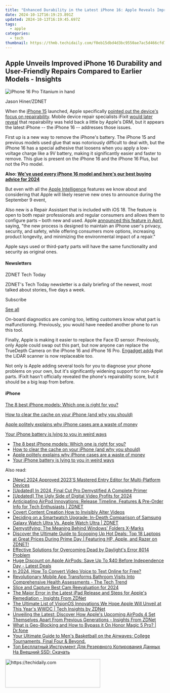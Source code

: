 ```yaml
---
title: "Enhanced Durability in the Latest iPhone 16: Apple Reveals Improved Repairability Over Previous Models - Detailed Insights on ZDNet"
date: 2024-10-12T16:19:23.891Z
updated: 2024-10-13T16:19:45.697Z
tags:
  - apple
categories:
  - tech
thumbnail: https://thmb.techidaily.com/f0eb15dbd4d3bc9550ae7ac5d466cfd7136ebba5996edeb6f057c08fddaa5f37.jpg
---
```


## Apple Unveils Improved iPhone 16 Durability and User-Friendly Repairs Compared to Earlier Models - Insights

![iPhone 16 Pro Titanium in hand](https://www.zdnet.com/a/img/resize/cf4ae60457e5d8a5c7096db16e3bfc907667ab07/2024/09/10/0f784f0e-a488-455f-a023-b5944c0354ef/iphone-16-pro-titanium-in-hand.jpg?auto=webp&width=1280)

Jason Hiner/ZDNET

When the [iPhone 15](https://www.zdnet.com/article/iphone-15-plus-review/) launched, Apple specifically [pointed out the device's focus on repairability](https://www.zdnet.com/article/why-iphone-15-isnt-as-repairable-as-apple-wants-you-to-believe/). Mobile device repair specialists iFixit [would later reveal](https://www.ifixit.com/News/82867/iphone-15-teardown-reveals-software-lockdown) that repairability was held back a little by Apple's DRM, but it appears the latest iPhone -- the iPhone 16 -- addresses those issues.

First up is a new way to remove the iPhone's battery. The iPhone 15 and previous models used glue that was notoriously difficult to deal with, but the iPhone 16 has a special adhesive that loosens when you apply a low-voltage charge like a 9V battery, making it significantly easier and faster to remove. This glue is present on the iPhone 16 and the iPhone 16 Plus, but not the Pro model.

**Also: [We've used every iPhone 16 model and here's our best buying advice for 2024](https://www.zdnet.com/article/iphone-16-pro-max-buying-advice-2024/)**

But even with all the [Apple Intelligence](https://www.zdnet.com/article/what-is-apple-intelligence-everything-to-know-about-ai-features-coming-to-iphones-macs-and-ipads/) features we know about and considering that Apple will likely reserve new ones to announce during the September 9 event,

Also new is a Repair Assistant that is included with iOS 18\. The feature is open to both repair professionals and regular consumers and allows them to configure parts – both new and used. Apple [announced this feature in April](https://www.apple.com/newsroom/2024/04/apple-to-expand-repair-options-with-support-for-used-genuine-parts/), saying, "the new process is designed to maintain an iPhone user's privacy, security, and safety, while offering consumers more options, increasing product longevity, and minimizing the environmental impact of a repair." 

Apple says used or third-party parts will have the same functionality and security as original ones.

#### Newsletters

ZDNET Tech Today

ZDNET's Tech Today newsletter is a daily briefing of the newest, most talked about stories, five days a week.

 Subscribe

[See all](https://www.zdnet.com/newsletters/)

On-board diagnostics are coming too, letting customers know what part is malfunctioning. Previously, you would have needed another phone to run this tool.

Finally, Apple is making it easier to replace the Face ID sensor. Previously, only Apple could swap out this part, but now anyone can replace the TrueDepth Camera on the iPhone 16 and iPhone 16 Pro. [Engadget adds](https://www.engadget.com/mobile/smartphones/apple-reveals-how-its-made-the-iphone-16-series-much-easier-to-repair-120055256.html) that the LiDAR scanner is now replaceable too.

Not only is Apple adding several tools for you to diagnose your phone problems on your own, but it's significantly widening support for non-Apple parts. IFixIt hasn't officially revealed the phone's repairability score, but it should be a big leap from before.

#### iPhone

[The 8 best iPhone models: Which one is right for you?](https://www.zdnet.com/article/best-iphone/ "The 8 best iPhone models: Which one is right for you?")

[How to clear the cache on your iPhone (and why you should)](https://www.zdnet.com/article/how-to-clear-cache-on-iphone-and-why-you-should/ "How to clear the cache on your iPhone (and why you should)")

[Apple politely explains why iPhone cases are a waste of money](https://www.zdnet.com/article/apple-politely-explains-why-iphone-cases-are-a-waste-of-money/ "Apple politely explains why iPhone cases are a waste of money")

[Your iPhone battery is lying to you in weird ways](https://www.zdnet.com/article/your-iphone-battery-is-lying-to-you-in-weird-ways/ "Your iPhone battery is lying to you in weird ways")

* [The 8 best iPhone models: Which one is right for you?](https://www.zdnet.com/article/best-iphone/ "The 8 best iPhone models: Which one is right for you?")
* [How to clear the cache on your iPhone (and why you should)](https://www.zdnet.com/article/how-to-clear-cache-on-iphone-and-why-you-should/ "How to clear the cache on your iPhone (and why you should)")
* [Apple politely explains why iPhone cases are a waste of money](https://www.zdnet.com/article/apple-politely-explains-why-iphone-cases-are-a-waste-of-money/ "Apple politely explains why iPhone cases are a waste of money")
* [Your iPhone battery is lying to you in weird ways](https://www.zdnet.com/article/your-iphone-battery-is-lying-to-you-in-weird-ways/ "Your iPhone battery is lying to you in weird ways")

<ins class="adsbygoogle"
     style="display:block"
     data-ad-format="autorelaxed"
     data-ad-client="ca-pub-7571918770474297"
     data-ad-slot="1223367746"></ins>

<ins class="adsbygoogle"
     style="display:block"
     data-ad-client="ca-pub-7571918770474297"
     data-ad-slot="8358498916"
     data-ad-format="auto"
     data-full-width-responsive="true"></ins>

<span class="atpl-alsoreadstyle">Also read:</span>
<div><ul>
<li><a href="https://fox-direct.techidaily.com/new-2024-approved-2023s-mastered-entry-editor-for-multi-platform-devices/"><u>[New] 2024 Approved 2023'S Mastered Entry Editor for Multi-Platform Devices</u></a></li>
<li><a href="https://fox-helps.techidaily.com/updated-in-2024-final-cut-pro-demystified-a-complete-primer/"><u>[Updated] In 2024, Final Cut Pro Demystified A Complete Primer</u></a></li>
<li><a href="https://youtube-tips.techidaily.com/ed-the-ugly-side-of-digital-video-profits-for-2024/"><u>[Updated] The Ugly Side of Digital Video Profits for 2024</u></a></li>
<li><a href="https://technical-tips.techidaily.com/anticipating-airpod-innovations-release-timeline-features-and-pre-order-info-for-tech-enthusiasts-zdnet/"><u>Anticipating AirPod Innovations: Release Timeline, Features & Pre-Order Info for Tech Enthusiasts | ZDNET</u></a></li>
<li><a href="https://youtube-clips.techidaily.com/covert-content-creation-how-to-invisibly-alter-videos/"><u>Covert Content Creation How to Invisibly Alter Videos</u></a></li>
<li><a href="https://technical-tips.techidaily.com/deciding-on-a-smartwatch-upgrade-in-depth-comparison-of-samsung-galaxy-watch-ultra-vs-apple-watch-ultra-zdnet/"><u>Deciding on a Smartwatch Upgrade: In-Depth Comparison of Samsung Galaxy Watch Ultra Vs. Apple Watch Ultra | ZDNET</u></a></li>
<li><a href="https://windows11.techidaily.com/demystifying-the-meaning-behind-windows-folders-x-marks/"><u>Demystifying: The Meaning Behind Windows' Folders X-Marks</u></a></li>
<li><a href="https://technical-tips.techidaily.com/discover-the-ultimate-guide-to-scooping-up-hot-deals-top-18-laptops-at-great-prices-during-prime-day-featuring-hp-apple-and-razer-on-zdnet/"><u>Discover the Ultimate Guide to Scooping Up Hot Deals: Top 18 Laptops at Great Prices During Prime Day | Featuring HP, Apple, and Razer on ZDNET!</u></a></li>
<li><a href="https://program-issues.techidaily.com/effective-solutions-for-overcoming-dead-by-daylights-error-8014-problem/"><u>Effective Solutions for Overcoming Dead by Daylight's Error 8014 Problem</u></a></li>
<li><a href="https://technical-tips.techidaily.com/huge-discount-on-apple-airpods-save-up-to-40-before-independence-day-latest-deals/"><u>Huge Discount on Apple AirPods: Save Up To $40 Before Independence Day - Latest Deals</u></a></li>
<li><a href="https://ai-video-translation.techidaily.com/in-2024-how-to-convert-video-voice-to-text-online-for-free/"><u>In 2024, How To Convert Video Voice to Text Online for Free?</u></a></li>
<li><a href="https://technical-tips.techidaily.com/revolutionary-mobile-app-transforms-bathroom-visits-into-comprehensive-health-assessments-the-tech-trend/"><u>Revolutionary Mobile App Transforms Bathroom Visits Into Comprehensive Health Assessments - The Tech Trend</u></a></li>
<li><a href="https://on-screen-recording.techidaily.com/slice-and-capture-best-cam-reevaluation-for-2024/"><u>Slice and Capture Best Cam Reevaluation for 2024</u></a></li>
<li><a href="https://technical-tips.techidaily.com/the-major-error-in-the-latest-ipad-release-and-steps-for-apples-remediation-insights-from-zdnet/"><u>The Major Error in the Latest iPad Release and Steps for Apple's Remediation - Insights From ZDNet</u></a></li>
<li><a href="https://technical-tips.techidaily.com/the-ultimate-list-of-visionos-innovations-we-hope-apple-will-unveil-at-this-years-wwdc-tech-insights-by-zdnet/"><u>The Ultimate List of VisionOS Innovations We Hope Apple Will Unveil at This Year's WWDC | Tech Insights by ZDNet</u></a></li>
<li><a href="https://technical-tips.techidaily.com/unveiling-the-latest-discover-how-apples-upcoming-airpods-4-set-themselves-apart-from-previous-generations-insights-from-zdnet/"><u>Unveiling the Latest: Discover How Apple's Upcoming AirPods 4 Set Themselves Apart From Previous Generations - Insights From ZDNet</u></a></li>
<li><a href="https://fake-location.techidaily.com/what-is-geo-blocking-and-how-to-bypass-it-on-honor-magic-5-pro-drfone-by-drfone-virtual-android/"><u>What is Geo-Blocking and How to Bypass it On Honor Magic 5 Pro? | Dr.fone</u></a></li>
<li><a href="https://technical-tips.techidaily.com/your-ultimate-guide-to-mens-basketball-on-the-airwaves-college-tournaments-final-four-and-beyond/"><u>Your Ultimate Guide to Men's Basketball on the Airwaves: College Tournaments, Final Four & Beyond.</u></a></li>
<li><a href="https://discover-hacks.techidaily.com/top-besplatnyj-instrument-dlya-rezervnogo-kopirovaniya-dannyh-na-vneshnij-ssd-skachat/"><u>Топ Бесплатный Инструмент Для Резервного Копирования Данных На Внешний SSD: Скачать</u></a></li>
</ul></div>

<!-- affiliate ads begin -->
<a href="https://aligracehair.sjv.io/c/5597632/1880956/19272" target="_top" id="1880956">
  <img src="//a.impactradius-go.com/display-ad/19272-1880956" border="0" alt="https://techidaily.com" width="300" height="90"/>
</a>
<img height="0" width="0" src="https://aligracehair.sjv.io/i/5597632/1880956/19272" style="position:absolute;visibility:hidden;" border="0" />
<!-- affiliate ads end -->

